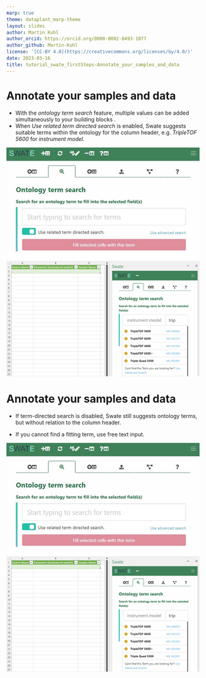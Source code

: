 ```yaml
---
marp: true
theme: dataplant_marp-theme
layout: slides
author: Martin Kuhl
author_orcid: https://orcid.org/0000-0002-8493-1077
author_github: Martin-Kuhl
license: '[CC-BY 4.0](https://creativecommons.org/licenses/by/4.0/)'
date: 2023-03-16
title: tutorial_swate_firstSteps-Annotate_your_samples_and_data
---
```


# Annotate your samples and data <!--fit-->

   
- With the *ontology term search* feature, multiple values can be added simultaneously to your building blocks .
- When *Use related term directed search* is enabled, Swate  suggests suitable terms within the ontology  for the column header, e.g.
*TripleTOF* *5600* for *instrument model.*

![bg right w:450](../images/swate_ontologyTermSearch2.png)

# Annotate your samples and data <!--fit-->

- If term-directed search is disabled, Swate still suggests ontology terms, but without relation to the column header.

- If you cannot find a fitting term, use free text input.

![bg right w:400](../images/swate_ontologyTermSearch2.png)
